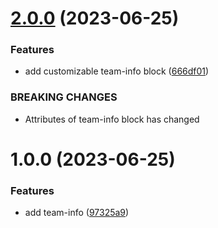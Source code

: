# [2.0.0](https://github.com/marierigal/wordpress-block-usm/compare/v1.0.0...v2.0.0) (2023-06-25)


### Features

* add customizable team-info block ([666df01](https://github.com/marierigal/wordpress-block-usm/commit/666df0136b069ce59213b9b1342ed0abf0d58866))


### BREAKING CHANGES

* Attributes of team-info block has changed

# 1.0.0 (2023-06-25)


### Features

* add team-info ([97325a9](https://github.com/marierigal/wordpress-block-usm/commit/97325a9bf0b9fa294311b5c776a7fc7be91a849b))
